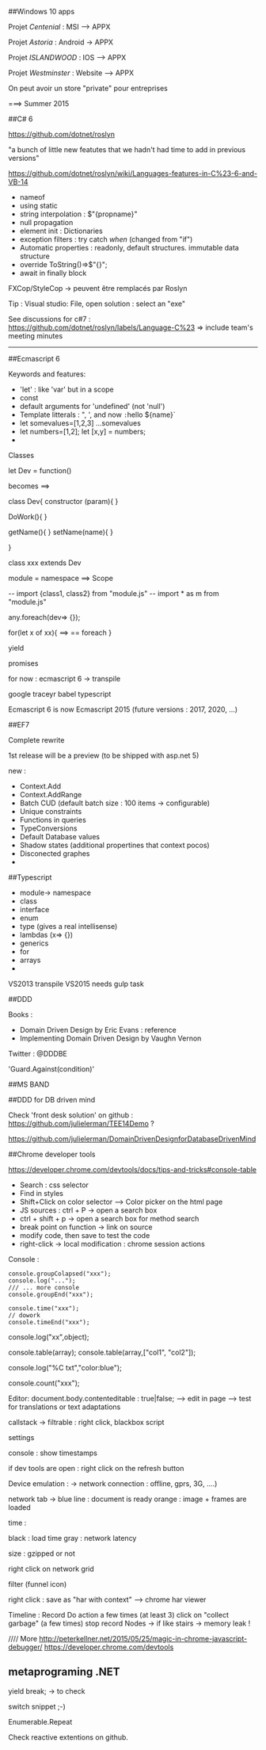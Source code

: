 ##Windows 10 apps

Projet *Centenial* : MSI --> APPX

Projet *Astoria* : Android -> APPX

Projet *ISLANDWOOD* : IOS --> APPX

Projet *Westminster* : Website --> APPX

On peut avoir un store "private" pour entreprises

===> Summer 2015


##C# 6

https://github.com/dotnet/roslyn

"a bunch of little new featutes that we hadn't had time to add in previous versions"

https://github.com/dotnet/roslyn/wiki/Languages-features-in-C%23-6-and-VB-14

- nameof
- using static
- string interpolation : $"{propname}"
- null propagation
- element init : Dictionaries
- exception filters : try catch *when* (changed from "if")
- Automatic properties : readonly, default structures. immutable data structure
- override ToString()=>$"{}"; 
- await in finally block


FXCop/StyleCop -> peuvent être remplacés par Roslyn

Tip : Visual studio: File, open solution : select an "exe"

See discussions for c#7 : https://github.com/dotnet/roslyn/labels/Language-C%23
=> include team's meeting minutes

------

##Ecmascript 6

Keywords and features:
- 'let' : like 'var' but in a scope
- const
- default arguments for 'undefined' (not 'null')
- Template litterals : ", ', and now ` : `hello ${name}`
- let somevalues=[1,2,3]   ...somevalues
- let numbers=[1,2]; let [x,y] = numbers;
- 

Classes

let Dev = function()

becomes ==> 

class Dev{
 constructor (param){
 }
 
 DoWork(){
 }
 
 getName(){
  }
setName(name){
}

}

class xxx extends Dev

 
 module  = namespace ==> Scope
 
 
 -- import {class1, class2} from "module.js"
-- import * as m from "module.js"

any.foreach(dev=> {});

for(let x of xx){ ==> == foreach
}


yield

promises

for now :
ecmascript 6 -> transpile 

google traceyr
babel
typescript

Ecmascript 6 is now Ecmascript 2015 (future versions : 2017, 2020, ...)


##EF7

Complete rewrite

1st release will be a preview (to be shipped with asp.net 5)

new : 

- Context.Add
- Context.AddRange
- Batch CUD (default batch size : 100 items -> configurable)
- Unique constraints
- Functions in queries
- TypeConversions
- Default Database values
- Shadow states (additional propertines that context pocos)
- Disconected graphes
- 


##Typescript

- module-> namespace
- class
- interface
- enum
- type (gives a real intellisense)
- lambdas (x=> {})
- generics
- for
- arrays
- 


VS2013 transpile
VS2015 needs gulp task


##DDD

Books : 
- Domain Driven Design by Eric Evans : reference
- Implementing Domain Driven Design by Vaughn Vernon

Twitter : @DDDBE


'Guard.Against<ex>(condition)'

##MS BAND

##DDD for DB driven mind

Check 'front desk solution' on github : https://github.com/julielerman/TEE14Demo ?

https://github.com/julielerman/DomainDrivenDesignforDatabaseDrivenMind


##Chrome developer tools

https://developer.chrome.com/devtools/docs/tips-and-tricks#console-table

- Search : css selector
- Find in styles
- Shift+Click on color selector --> Color picker on the html page
- JS sources : ctrl + P -> open a search box
- ctrl + shift + p -> open a search box for method search
- break point on function  -> link on source
- modify code, then save to test the code
- right-click -> local modification : chrome session actions 
 

Console :

````
console.groupColapsed("xxx");
console.log("...");
/// ... more console
console.groupEnd("xxx");

````

```
console.time("xxx");
// dowork
console.timeEnd("xxx");
```

console.log("xx",object);

console.table(array);
console.table(array,["col1", "col2"]);

console.log("%C txt","color:blue");

console.count("xxx");


Editor:
document.body.contenteditable : true|false; --> edit in page --> test for translations or text adaptations

callstack
-> filtrable : right click, blackbox script

settings

console : show timestamps

if dev tools are open : right click on the refresh button

Device emulation :
-> network connection : offline, gprs, 3G, ....)

network tab 
-> blue line : document is ready
orange : image + frames are loaded

time :

black : load time
gray : network latency

size : gzipped or not

right click on network grid

filter (funnel icon)

right click : save as "har with context" -->  chrome har viewer

Timeline :
Record
Do action a few times (at least 3)
click on "collect garbage" (a few times)
stop record
Nodes -> if like stairs -> memory leak !


//// More
http://peterkellner.net/2015/05/25/magic-in-chrome-javascript-debugger/
https://developer.chrome.com/devtools


## metaprograming .NET


yield break; -> to check 


switch snippet ;-)

Enumerable.Repeat

Check reactive extentions on github.






